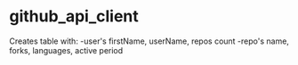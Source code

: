 # github_api_client
Creates table with:
-user's firstName, userName, repos count
-repo's name, forks, languages, active period
